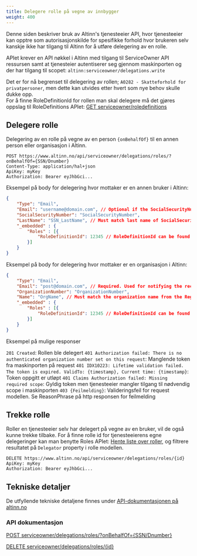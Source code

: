 ```yaml
---
title: Delegere rolle på vegne av innbygger
weight: 400
---
```


Denne siden beskriver bruk av Altinn's tjenesteeier API, hvor tjenesteeier kan opptre som autorisasjonskilde for spesifikke forhold hvor brukeren selv kanskje ikke har tilgang til Altinn for å utføre delegering av en rolle.

APIet krever en API nøkkel i Altinn med tilgang til ServiceOwner API ressursen samt at tjenesteier autentiserer seg gjennom maskinporten og der har tilgang til scopet: `altinn:serviceowner/delegations.write`

Det er for nå begrenset til delegering av rollen; `A0282 - Skatteforhold for privatpersoner`, men dette kan utvides etter hvert som nye behov skulle dukke opp.    
For å finne RoleDefinitionId for rollen man skal delegere må det gjøres oppslag til RoleDefinitions APIet: 
[GET serviceowner/roledefinitions](https://altinn.no/api/serviceowner/Help/Api/GET-serviceowner-roledefinitions_language)

## Delegere rolle

Delegering av en rolle på vegne av en person `{onBehalfOf}` til en annen person eller organisasjon i Altinn. 

```HTTP
POST https://www.altinn.no/api/serviceowner/delegations/roles/?onBehalfOf={SSN/Dnumber}
Content-Type: application/hal+json
ApiKey: myKey
Authorization: Bearer eyJhbGci...
```

Eksempel på body for delegering hvor mottaker er en annen bruker i Altinn:

```JSON
{
    "Type": "Email",
    "Email": "username@domain.com", // Optional if the SocialSecurityNumber has a registered email address in the common contact register, otherwise required. Used for notifying the recipient of the delegation.
    "SocialSecurityNumber": "SocialSecurityNumber",
    "LastName": "SSN_LastName", // Must match last name of SocialSecurityNumber in the National Registry
    "_embedded" : {
        "Roles" : [{
            "RoleDefinitionId": 12345 // RoleDefinitionId can be found using api/serviceowner/roledefinitions
        }]
    }
}
```

Eksempel på body for delegering hvor mottaker er en organisasjon i Altinn:

```JSON
{
    "Type": "Email",
    "Email": "post@domain.com", // Required. Used for notifying the recipient of the delegation.
    "OrganizationNumber": "OrganizationNumber",
    "Name": "OrgName", // Must match the organization name from the Register of Legal Entities
    "_embedded" : {
        "Roles" : [{
            "RoleDefinitionId": 12345 // RoleDefinitionId can be found using api/serviceowner/roledefinitions
        }]
    }
}
```

Eksempel på mulige responser

```201 Created```: Rollen ble delegert
```401 Authorization failed: There is no authenticated organization number set on this request```: Manglende token fra maskinporten på request
```401 IDX10223: Lifetime validation failed. The token is expired. ValidTo: {timestamp}, Current time: {timestamp}```: Token oppgitt er utløpt
```401 Claims Authorization failed: Missing required scope```: Gyldig token men tjenesteeier mangler tilgang til nødvendig scope i maskinporten
```403 {Feilmelding}```: Valideringsfeil for request modellen. Se ReasonPhrase på http responsen for feilmelding    

## Trekke rolle
Roller en tjenesteeier selv har delegert på vegne av en bruker, vil de også kunne trekke tilbake. For å finne rolle id for tjenesteeierens egne delegeringer kan man benytte Roles APIet:
[Hente liste over roller](../hent_rolle/), og filtrere resultatet på ```Delegator``` property i rolle modellen.

```HTTP
DELETE https://www.altinn.no/api/serviceowner/delegations/roles/{id}
ApiKey: myKey
Authorization: Bearer eyJhbGci...
```

## Tekniske detaljer
De utfyllende tekniske detaljene finnes under [API-dokumentasjonen på altinn.no](https://www.altinn.no/api/serviceowner/Help)

### API dokumentasjon

[POST serviceowner/delegations/roles/?onBehalfOf={SSN/Dnumber}](https://altinn.no/api/serviceowner/Help/Api/POST-serviceowner-delegations-roles_onBehalfOf)

[DELETE serviceowner/delegations/roles/{id}](https://altinn.no/api/serviceowner/Help/Api/DELETE-serviceowner-delegations-roles-roleId)